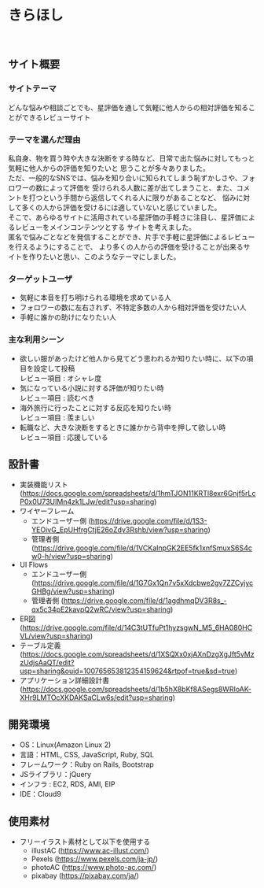 # きらほし
​
## サイト概要
### サイトテーマ
どんな悩みや相談ごとでも、星評価を通して気軽に他人からの相対評価を知ることができるレビューサイト
​
### テーマを選んだ理由
私自身、物を買う時や大きな決断をする時など、日常で出た悩みに対してもっと気軽に他人からの評価を知りたいと
思うことが多々ありました。<br>
ただ、一般的なSNSでは、悩みを知り合いに知られてしまう恥ずかしさや、フォロワーの数によって評価を
受けられる人数に差が出てしまうこと、また、コメントを打つという手間から返信してくれる人に限りがあることなど、
悩みに対して多くの人から評価を受けるには適していないと感じていました。<br>
そこで、あらゆるサイトに活用されている星評価の手軽さに注目し、星評価によるレビューをメインコンテンツとする
サイトを考えました。<br>
匿名で悩みごとなどを発信することができ、片手で手軽に星評価によるレビューを行えるようにすることで、
より多くの人からの評価を受けることが出来るサイトを作りたいと思い、このようなテーマにしました。
​
### ターゲットユーザ
- 気軽に本音を打ち明けられる環境を求めている人
- フォロワーの数に左右されず、不特定多数の人から相対評価を受けたい人
- 手軽に誰かの助けになりたい人

### 主な利用シーン
- 欲しい服があったけど他人から見てどう思われるか知りたい時に、以下の項目を設定して投稿<br>
  レビュー項目 : オシャレ度
- 気になっている小説に対する評価が知りたい時<br>
  レビュー項目 : 読むべき
- 海外旅行に行ったことに対する反応を知りたい時<br>
  レビュー項目 : 羨ましい
- 転職など、大きな決断をするときに誰かから背中を押して欲しい時<br>
  レビュー項目 : 応援している

## 設計書
- 実装機能リスト (https://docs.google.com/spreadsheets/d/1hmTJON11KRTl8exr6Gnjf5rLcP0x0U73UIMn4zk1LJw/edit?usp=sharing)
- ワイヤーフレーム
  - エンドユーザー側 (https://drive.google.com/file/d/1S3-YEOivG_EpUHfrgCtjE26oZdy3Rshb/view?usp=sharing)
  - 管理者側 (https://drive.google.com/file/d/1VCKaInpGK2EE5fk1xnfSmuxS6S4cw0-h/view?usp=sharing)
- UI Flows
  - エンドユーザー側 (https://drive.google.com/file/d/1G7Gx1Qn7v5xXdcbwe2gv7ZZCyjycGHBg/view?usp=sharing)
  - 管理者側 (https://drive.google.com/file/d/1agdhmqDV3R8s_-qx5c34pE2kavpQ2wRC/view?usp=sharing)
- ER図 (https://drive.google.com/file/d/14C3tUTfuPt1hyzsgwN_M5_6HA080HCVL/view?usp=sharing)
- テーブル定義 (https://docs.google.com/spreadsheets/d/1XSQXx0xjAXnDzgXgJft5vMzzUdjsAaQT/edit?usp=sharing&ouid=100765653812354159624&rtpof=true&sd=true)
- アプリケーション詳細設計書 (https://docs.google.com/spreadsheets/d/1b5hX8bKf8ASegs8WRIoAK-XHr9LMTOcXKDAKSaCLw6s/edit?usp=sharing)
​
## 開発環境
- OS：Linux(Amazon Linux 2)
- 言語：HTML, CSS, JavaScript, Ruby, SQL
- フレームワーク：Ruby on Rails, Bootstrap
- JSライブラリ：jQuery
- インフラ : EC2, RDS, AMI, EIP
- IDE：Cloud9

## 使用素材
- フリーイラスト素材として以下を使用する<br>
  - illustAC (https://www.ac-illust.com/)
  - Pexels (https://www.pexels.com/ja-jp/)
  - photoAC (https://www.photo-ac.com/)
  - pixabay (https://pixabay.com/ja/)